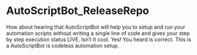 # AutoScriptBot_ReleaseRepo
How about hearing that AutoScriptBot will help you to setup and run your automation scripts without writing a single line of code and gives your step by step execution status LIVE. Isn’t it cool. Yes! You heard is correct. This is a AutoScriptBot is codeless automation setup.
